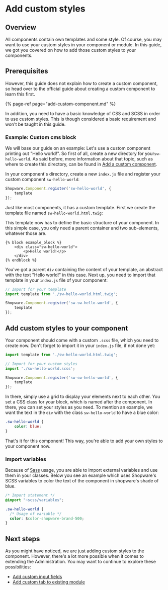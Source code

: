 # Add custom styles

## Overview

All components contain own templates and some style. Of course, you may want to use your custom styles in your component or module. In this guide, we got you covered on how to add those custom styles to your components.

## Prerequisites

However, this guide does not explain how to create a custom component, so head over to the official guide about creating a custom component to learn this first.

{% page-ref page="add-custom-component.md" %}

In addition, you need to have a basic knowledge of CSS and SCSS in order to use custom styles. This is though considered a basic requirement and won't be taught in this guide.

### Example: Custom cms block

We will base our guide on an example: Let's use a custom component printing out "Hello world!". So first of all, create a new directory for your`sw-hello-world`.
As said before, more information about that topic, such as where to create this directory, can be found in [Add a custom component](./add-custom-component.md).

In your component's directory, create a new `index.js` file and register your custom component `sw-hello-world`:

```javascript
Shopware.Component.register('sw-hello-world', {
    template
});
```

Just like most components, it has a custom template. First we create the template file named `sw-hello-world.html.twig`:

This template now has to define the basic structure of your component. In this simple case, you only need a parent container and two sub-elements, whatever those are.

```markup
{% block example_block %}
    <div class="sw-hello-world">
        <p>Hello world!</p>
    </div>
{% endblock %}
```

You've got a parent `div` containing the content of your template, an abstract with the text "Hello world!" in this case. Next up, you need to import that template in your `index.js` file of your component:

```javascript
// Import for your template
import template from './sw-hello-world.html.twig';

Shopware.Component.register('sw-sw-hello-world', {
    template
});
```

## Add custom styles to your component

Your component should come with a custom `.scss` file, which you need to create now. Don't forget to import it in your `index.js` file, if not done yet:

```javascript
import template from './sw-hello-world.html.twig';

// Import for your custom styles
import './sw-hello-world.scss';

Shopware.Component.register('sw-sw-hello-world', {
    template
});
```

In there, simply use a grid to display your elements next to each other. You set a CSS class for your block, which is named after the component. In there, you can set your styles as you need. To mention an example, we want the text in the `div` with the class `sw-hello-world` to have a blue color:

```css
.sw-hello-world {
    color: blue;
}
```

That's it for this component! This way, you're able to add your own styles to your component now.

### Import variables

Because of [Sass](https://sass-lang.com/) usage, you are able to import external variables and use them in your classes. Below you see an example which uses Shopware's SCSS variables to color the text of the component in shopware's shade of blue.

```css
/* Import statement */
@import "~scss/variables";

.sw-hello-world {
  /* Usage of variable */
  color: $color-shopware-brand-500;
}
```

## Next steps

As you might have noticed, we are just adding custom styles to the component. However, there's a lot more possible when it comes to extending the Administration. You may want to continue to explore these possibilities:

* [Add custom input fields](./add-custom-field.md)
* [Add custom tab to existing module](./add-new-tab.md)

